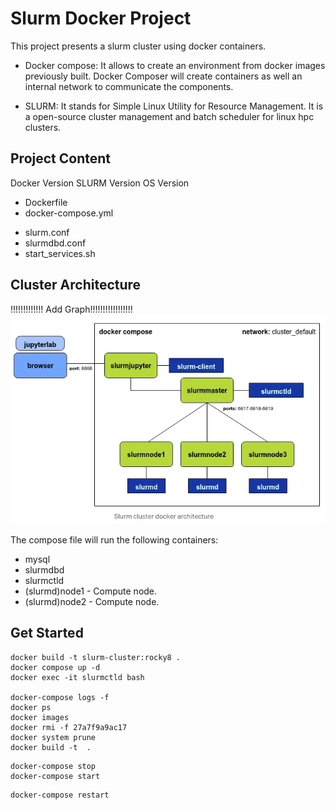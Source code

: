 # Slurm Docker Project

This project presents a slurm cluster using docker containers.

* Docker compose: It allows to create an environment from docker images previously built. Docker Composer will create containers as well an internal network to communicate the components.

* SLURM: It stands for Simple Linux Utility for Resource Management. It is a open-source cluster management and batch scheduler for linux hpc clusters.


## Project Content
Docker Version
SLURM Version
OS Version

* Dockerfile
* docker-compose.yml
+ slurm.conf 
+ slurmdbd.conf
+ start_services.sh 

## Cluster Architecture
!!!!!!!!!!!!! Add Graph!!!!!!!!!!!!!!!!!
![Architecture](Architecture.png)

The compose file will run the following containers:

* mysql
* slurmdbd   
* slurmctld  
* (slurmd)node1 - Compute node.
* (slurmd)node2 - Compute node. 


## Get Started 


```console
docker build -t slurm-cluster:rocky8 .
docker compose up -d
docker exec -it slurmctld bash

docker-compose logs -f
docker ps
docker images
docker rmi -f 27a7f9a9ac17
docker system prune
docker build -t  .
```



```console
docker-compose stop
docker-compose start
```

```console
docker-compose restart
